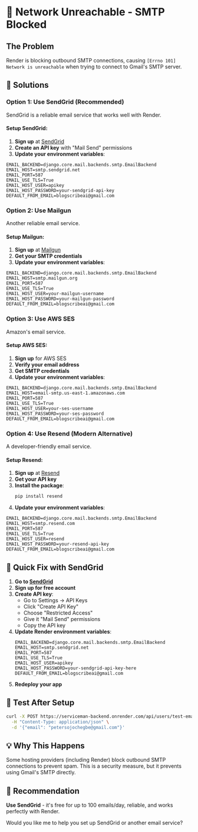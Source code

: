 # 🚨 Network Unreachable - SMTP Blocked

## The Problem
Render is blocking outbound SMTP connections, causing `[Errno 101] Network is unreachable` when trying to connect to Gmail's SMTP server.

## 🔧 Solutions

### Option 1: Use SendGrid (Recommended)
SendGrid is a reliable email service that works well with Render.

#### Setup SendGrid:
1. **Sign up** at [SendGrid](https://sendgrid.com/)
2. **Create an API key** with "Mail Send" permissions
3. **Update your environment variables**:

```
EMAIL_BACKEND=django.core.mail.backends.smtp.EmailBackend
EMAIL_HOST=smtp.sendgrid.net
EMAIL_PORT=587
EMAIL_USE_TLS=True
EMAIL_HOST_USER=apikey
EMAIL_HOST_PASSWORD=your-sendgrid-api-key
DEFAULT_FROM_EMAIL=blogscribeai@gmail.com
```

### Option 2: Use Mailgun
Another reliable email service.

#### Setup Mailgun:
1. **Sign up** at [Mailgun](https://www.mailgun.com/)
2. **Get your SMTP credentials**
3. **Update your environment variables**:

```
EMAIL_BACKEND=django.core.mail.backends.smtp.EmailBackend
EMAIL_HOST=smtp.mailgun.org
EMAIL_PORT=587
EMAIL_USE_TLS=True
EMAIL_HOST_USER=your-mailgun-username
EMAIL_HOST_PASSWORD=your-mailgun-password
DEFAULT_FROM_EMAIL=blogscribeai@gmail.com
```

### Option 3: Use AWS SES
Amazon's email service.

#### Setup AWS SES:
1. **Sign up** for AWS SES
2. **Verify your email address**
3. **Get SMTP credentials**
4. **Update your environment variables**:

```
EMAIL_BACKEND=django.core.mail.backends.smtp.EmailBackend
EMAIL_HOST=email-smtp.us-east-1.amazonaws.com
EMAIL_PORT=587
EMAIL_USE_TLS=True
EMAIL_HOST_USER=your-ses-username
EMAIL_HOST_PASSWORD=your-ses-password
DEFAULT_FROM_EMAIL=blogscribeai@gmail.com
```

### Option 4: Use Resend (Modern Alternative)
A developer-friendly email service.

#### Setup Resend:
1. **Sign up** at [Resend](https://resend.com/)
2. **Get your API key**
3. **Install the package**:
   ```bash
   pip install resend
   ```
4. **Update your environment variables**:

```
EMAIL_BACKEND=django.core.mail.backends.smtp.EmailBackend
EMAIL_HOST=smtp.resend.com
EMAIL_PORT=587
EMAIL_USE_TLS=True
EMAIL_HOST_USER=resend
EMAIL_HOST_PASSWORD=your-resend-api-key
DEFAULT_FROM_EMAIL=blogscribeai@gmail.com
```

## 🚀 Quick Fix with SendGrid

1. **Go to [SendGrid](https://sendgrid.com/)**
2. **Sign up for free account**
3. **Create API key**:
   - Go to Settings → API Keys
   - Click "Create API Key"
   - Choose "Restricted Access"
   - Give it "Mail Send" permissions
   - Copy the API key
4. **Update Render environment variables**:
   ```
   EMAIL_BACKEND=django.core.mail.backends.smtp.EmailBackend
   EMAIL_HOST=smtp.sendgrid.net
   EMAIL_PORT=587
   EMAIL_USE_TLS=True
   EMAIL_HOST_USER=apikey
   EMAIL_HOST_PASSWORD=your-sendgrid-api-key-here
   DEFAULT_FROM_EMAIL=blogscribeai@gmail.com
   ```
5. **Redeploy your app**

## 🧪 Test After Setup

```bash
curl -X POST https://serviceman-backend.onrender.com/api/users/test-email/ \
  -H "Content-Type: application/json" \
  -d '{"email": "petersojochegbe@gmail.com"}'
```

## 💡 Why This Happens

Some hosting providers (including Render) block outbound SMTP connections to prevent spam. This is a security measure, but it prevents using Gmail's SMTP directly.

## 🎯 Recommendation

**Use SendGrid** - it's free for up to 100 emails/day, reliable, and works perfectly with Render.

Would you like me to help you set up SendGrid or another email service?

